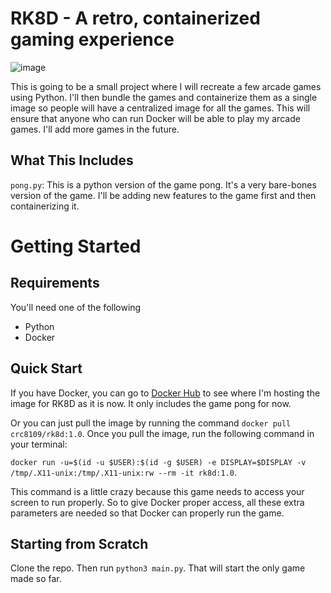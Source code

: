 # RK8D - A retro, containerized gaming experience

![image](https://user-images.githubusercontent.com/56422761/172072005-6aa99131-0e7b-4d78-a3af-68e92b561b4f.png)

This is going to be a small project where I will recreate a few arcade games using Python. I'll then bundle the games and containerize them as a single image so people will have a centralized image for all the games. This will ensure that anyone who can run Docker will be able to play my arcade games. I'll add more games in the future.


## What This Includes
`pong.py`: This is a python version of the game pong. It's a very bare-bones version of the game. I'll be adding new features to the game first and then containerizing it.


# Getting Started

## Requirements
You'll need one of the following
* Python 
* Docker


## Quick Start
If you have Docker, you can go to [Docker Hub](https://hub.docker.com/repository/docker/crc8109/rk8d) to see where I'm hosting the image for RK8D as it is now. It only includes the game pong for now.

Or you can just pull the image by running the command `docker pull crc8109/rk8d:1.0`. Once you pull the image, run the following command in your terminal:

`docker run -u=$(id -u $USER):$(id -g $USER) -e DISPLAY=$DISPLAY -v /tmp/.X11-unix:/tmp/.X11-unix:rw --rm -it rk8d:1.0`. 

This command is a little crazy because this game needs to access your screen to run properly. So to give Docker proper access, all these extra parameters are needed so that Docker can properly run the game. 


## Starting from Scratch
Clone the repo. Then run `python3 main.py`. That will start the only game made so far.